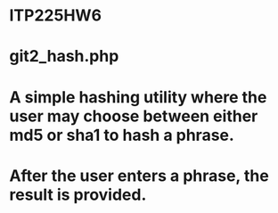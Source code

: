 # ITP225HW6
#
# git2_hash.php
#
# A simple hashing utility where the user may choose between either md5 or sha1 to hash a phrase.
# After the user enters a phrase, the result is provided.
